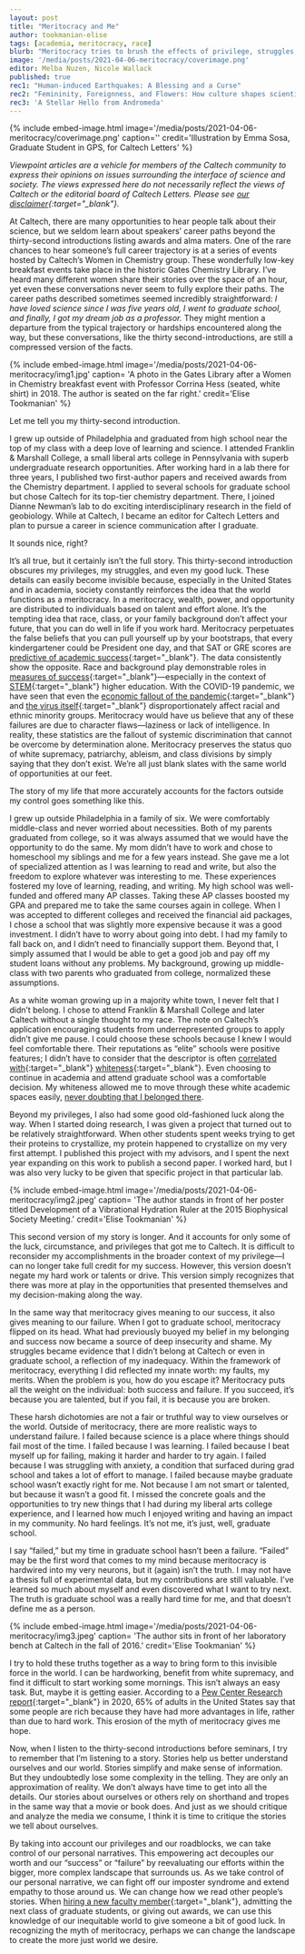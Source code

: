 ```yaml
---
layout: post
title: "Meritocracy and Me"
author: tookmanian-elise
tags: [academia, meritocracy, race]
blurb: "Meritocracy tries to brush the effects of privilege, struggles, and luck under the rug, asserting instead that success and failure are based on personal merit alone. In this personal essay, Elise attempts to dismantle the myth of meritocracy in her own story."
image: '/media/posts/2021-04-06-meritocracy/coverimage.png'
editor: Melba Nuzen, Nicole Wallack
published: true
rec1: "Human-induced Earthquakes: A Blessing and a Curse"
rec2: "Femininity, Foreignness, and Flowers: How culture shapes scientific discovery"
rec3: 'A Stellar Hello from Andromeda'
---
```

{% include embed-image.html image='/media/posts/2021-04-06-meritocracy/coverimage.png' caption='' credit='Illustration by Emma Sosa, Graduate Student in GPS, for Caltech Letters' %}

*Viewpoint articles are a vehicle for members of the Caltech community to express their opinions on issues surrounding the interface of science and society. The views expressed here do not necessarily reflect the views of Caltech or the editorial board of Caltech Letters. Please see [our disclaimer](https://caltechletters.github.io/disclaimer/){:target="_blank"}.*

<span class="first-letter">A</span>t Caltech, there are many opportunities to hear people talk about their science, but we seldom learn about speakers’ career paths beyond the thirty-second introductions listing awards and alma maters. One of the rare chances to hear someone’s full career trajectory is at a series of events hosted by Caltech’s Women in Chemistry group. These wonderfully low-key breakfast events take place in the historic Gates Chemistry Library. I’ve heard many different women share their stories over the space of an hour, yet even these conversations never seem to fully explore their paths. The career paths described sometimes seemed incredibly straightforward: _I have loved science since I was five years old, I went to graduate school, and finally, I got my dream job as a professor._ They might mention a departure from the typical trajectory or hardships encountered along the way, but these conversations, like the thirty second-introductions, are still a compressed version of the facts. 

{% include embed-image.html image='/media/posts/2021-04-06-meritocracy/img1.jpg' caption= 'A photo in the Gates Library after a Women in Chemistry breakfast event with Professor Corrina Hess (seated, white shirt) in 2018. The author is seated on the far right.' credit='Elise Tookmanian' %}

Let me tell you my thirty-second introduction.  

I grew up outside of Philadelphia and graduated from high school near the top of my class with a deep love of learning and science. I attended Franklin & Marshall College, a small liberal arts college in Pennsylvania with superb undergraduate research opportunities. After working hard in a lab there for three years, I published two first-author papers and received awards from the Chemistry department. I applied to several schools for graduate school but chose Caltech for its top-tier chemistry department. There, I joined Dianne Newman’s lab to do exciting interdisciplinary research in the field of geobiology. While at Caltech, I became an editor for Caltech Letters and plan to pursue a career in science communication after I graduate.

It sounds nice, right? 

It’s all true, but it certainly isn’t the full story. This thirty-second introduction obscures my privileges, my struggles, and even my good luck. These details can easily become invisible because, especially in the United States and in academia, society constantly reinforces the idea that the world functions as a meritocracy. In a meritocracy, wealth, power, and opportunity are distributed to individuals based on talent and effort alone. It’s the tempting idea that race, class, or your family background don’t affect your future, that you can do well in life if you work hard. Meritocracy perpetuates the false beliefs that you can pull yourself up by your bootstraps, that every kindergartener could be President one day, and that SAT or GRE scores are [predictive of academic success](https://caltechletters.github.io/viewpoints/gre-selects){:target="_blank"}. The data consistently show the opposite. Race and background play demonstrable roles in [measures of success](https://www.pewresearch.org/interactives/racial-and-ethnic-gaps-in-the-u-s-persist-on-key-demographic-indicators/){:target="_blank"}—especially in the context of [STEM](https://heri.ucla.edu/nih/downloads/ASHE2013-URM-Grad-Students-in-STEM.pdf){:target="_blank"} higher education. With the COVID-19 pandemic, we have seen that even the [economic fallout of the pandemic](https://www.pewresearch.org/fact-tank/2020/05/05/financial-and-health-impacts-of-covid-19-vary-widely-by-race-and-ethnicity/){:target="_blank"} and [the virus itself](cdc.gov/coronavirus/2019-ncov/community/health-equity/race-ethnicity.html?CDC_AA_refVal=https%3A%2F%2Fwww.cdc.gov%2Fcoronavirus%2F2019-ncov%2Fneed-extra-precautions%2Fracial-ethnic-minorities.html){:target="_blank"} disproportionately affect racial and ethnic minority groups. Meritocracy would have us believe that any of these failures are due to character flaws—laziness or lack of intelligence. In reality, these statistics are the fallout of systemic discrimination that cannot be overcome by determination alone. Meritocracy preserves the status quo of white supremacy, patriarchy, ableism, and class divisions by simply saying that they don’t exist. We’re all just blank slates with the same world of opportunities at our feet. 

The story of my life that more accurately accounts for the factors outside my control goes something like this.

I grew up outside Philadelphia in a family of six. We were comfortably middle-class and never worried about necessities. Both of my parents graduated from college, so it was always assumed that we would have the opportunity to do the same. My mom didn’t have to work and chose to homeschool my siblings and me for a few years instead. She gave me a lot of specialized attention as I was learning to read and write, but also the freedom to explore whatever was interesting to me. These experiences fostered my love of learning, reading, and writing. My high school was well-funded and offered many AP classes. Taking these AP classes boosted my GPA and prepared me to take the same courses again in college. When I was accepted to different colleges and received the financial aid packages, I chose a school that was slightly more expensive because it was a good investment. I didn’t have to worry about going into debt. I had my family to fall back on, and I didn’t need to financially support them. Beyond that, I simply assumed that I would be able to get a good job and pay off my student loans without any problems. My background, growing up middle-class with two parents who graduated from college, normalized these assumptions.

As a white woman growing up in a majority white town, I never felt that I didn’t belong. I chose to attend Franklin & Marshall College and later Caltech without a single thought to my race. The note on Caltech’s application encouraging students from underrepresented groups to apply didn’t give me pause. I could choose these schools because I knew I would feel comfortable there. Their reputations as “elite” schools were positive features; I didn’t have to consider that the descriptor is often [correlated with](https://www.chronicle.com/article/u-s-higher-education-system-perpetuates-white-privilege-report-says/){:target="_blank"} [whiteness](https://www.nytimes.com/2018/07/24/opinion/affirmative-action-new-york-harvard.html){:target="_blank"}. Even choosing to continue in academia and attend graduate school was a comfortable decision. My whiteness allowed me to move through these white academic spaces easily, [never doubting that I belonged there](https://www.nature.com/articles/d41586-020-01741-7).

Beyond my privileges, I also had some good old-fashioned luck along the way. When I started doing research, I was given a project that turned out to be relatively straightforward. When other students spent weeks trying to get their proteins to crystallize, my protein happened to crystallize on my very first attempt. I published this project with my advisors, and I spent the next year expanding on this work to publish a second paper. I worked hard, but I was also very lucky to be given that specific project in that particular lab.

{% include embed-image.html image='/media/posts/2021-04-06-meritocracy/img2.jpeg' caption= 'The author stands in front of her poster titled Development of a Vibrational Hydration Ruler at the 2015 Biophysical Society Meeting.' credit='Elise Tookmanian' %}

This second version of my story is longer. And it accounts for only some of the luck, circumstance, and privileges that got me to Caltech. It is difficult to reconsider my accomplishments in the broader context of my privilege—I can no longer take full credit for my success. However, this version doesn’t negate my hard work or talents or drive. This version simply recognizes that there was more at play in the opportunities that presented themselves and my decision-making along the way. 

In the same way that meritocracy gives meaning to our success, it also gives meaning to our failure. When I got to graduate school, meritocracy flipped on its head. What had previously buoyed my belief in my belonging and success now became a source of deep insecurity and shame. My struggles became evidence that I didn’t belong at Caltech or even in graduate school, a reflection of my inadequacy. Within the framework of meritocracy, everything I did reflected my innate worth: my faults, my merits. When the problem is you, how do you escape it? Meritocracy puts all the weight on the individual: both success and failure. If you succeed, it’s because you are talented, but if you fail, it is because you are broken. 

These harsh dichotomies are not a fair or truthful way to view ourselves or the world. Outside of meritocracy, there are more realistic ways to understand failure. I failed because science is a place where things should fail most of the time. I failed because I was learning. I failed because I beat myself up for failing, making it harder and harder to try again. I failed because I was struggling with anxiety, a condition that surfaced during grad school and takes a lot of effort to manage. I failed because maybe graduate school wasn’t exactly right for me. Not because I am not smart or talented, but because it wasn’t a good fit. I missed the concrete goals and the opportunities to try new things that I had during my liberal arts college experience, and I learned how much I enjoyed writing and having an impact in my community. No hard feelings. It’s not me, it’s just, well, graduate school. 

I say “failed,” but my time in graduate school hasn’t been a failure. “Failed” may be the first word that comes to my mind because meritocracy is hardwired into my very neurons, but it (again) isn’t the truth. I may not have a thesis full of experimental data, but my contributions are still valuable. I’ve learned so much about myself and even discovered what I want to try next. The truth is graduate school was a really hard time for me, and that doesn’t define me as a person. 

{% include embed-image.html image='/media/posts/2021-04-06-meritocracy/img3.jpeg' caption= 'The author sits in front of her laboratory bench at Caltech in the fall of 2016.' credit='Elise Tookmanian' %}

I try to hold these truths together as a way to bring form to this invisible force in the world. I can be hardworking, benefit from white supremacy, and find it difficult to start working some mornings. This isn’t always an easy task. But, maybe it is getting easier. According to a [Pew Center Research report](https://www.pewresearch.org/politics/2020/03/02/most-americans-point-to-circumstances-not-work-ethic-as-reasons-people-are-rich-or-poor/){:target="_blank"} in 2020, 65% of adults in the United States say that some people are rich because they have had more advantages in life, rather than due to hard work. This erosion of the myth of meritocracy gives me hope.

Now, when I listen to the thirty-second introductions before seminars, I try to remember that I’m listening to a story. Stories help us better understand ourselves and our world. Stories simplify and make sense of information. But they undoubtedly lose some complexity in the telling. They are only an approximation of reality. We don’t always have time to get into all the details. Our stories about ourselves or others rely on shorthand and tropes in the same way that a movie or book does. And just as we should critique and analyze the media we consume, I think it is time to critique the stories we tell about ourselves. 

By taking into account our privileges and our roadblocks, we can take control of our personal narratives. This empowering act decouples our worth and our “success” or “failure” by reevaluating our efforts within the bigger, more complex landscape that surrounds us. As we take control of our personal narrative, we can fight off our imposter syndrome and extend empathy to those around us. We can change how we read other people’s stories. When [hiring a new faculty member](https://www.pewresearch.org/fact-tank/2019/07/31/us-college-faculty-student-diversity/){:target="_blank"}, admitting the next class of graduate students, or giving out awards, we can use this knowledge of our inequitable world to give someone a bit of good luck. In recognizing the myth of meritocracy, perhaps we can change the landscape to create the more just world we desire. 